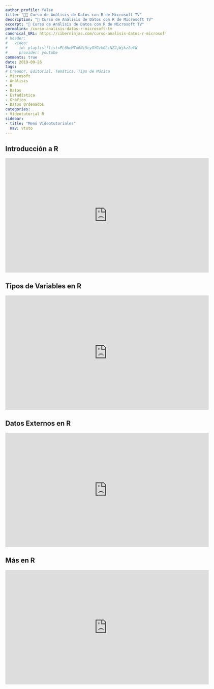 ```yaml
---
author_profile: false
title: "👨‍🏫 Curso de Análisis de Datos con R de Microsoft TV"
description: "📂 Curso de Análisis de Datos con R de Microsoft TV"
excerpt: "📂 Curso de Análisis de Datos con R de Microsoft TV"
permalink: /curso-analisis-datos-r-microsoft-tv
canonical_URL: https://ciberninjas.com/curso-analisis-datos-r-microsoft-tv
# header:
#   video:
#     id: playlist?list=PL6heMTo6Ni5cyGYGzhGLiNZJjWjkz2uYW
#     provider: youtube
comments: true
date: 2019-09-26
tags:
# Creador, Editorial, Temática, Tipo de Música
- Microsoft
- Análisis
- R
- Datos
- Estadística
- Gráfico
- Datos Ordenados
categories:
- Videotutorial R
sidebar:
- title: "Menú Videotutoriales"
  nav: vtuto
---
```


## Introducción a R

<iframe src="https://channel9.msdn.com/Series/Anaisis-de-Datos-con-R/Introduccin-a-R/player?format=html5" width="640" height="360" allowFullScreen frameBorder="0" title="Introducción a R - Microsoft Channel 9 Video"></iframe>

## Tipos de Variables en R

<iframe src="https://channel9.msdn.com/Series/Anaisis-de-Datos-con-R/Tipos-de-Variables-en-R/player?format=html5" width="640" height="360" allowFullScreen frameBorder="0" title="Tipos de Variables en R - Microsoft Channel 9 Video"></iframe>

## Datos Externos en R

<iframe src="https://channel9.msdn.com/Series/Anaisis-de-Datos-con-R/Datos-Externos-en-R/player?format=html5" width="640" height="360" allowFullScreen frameBorder="0" title="Datos Externos en R - Microsoft Channel 9 Video"></iframe>

## Más en R

<iframe src="https://channel9.msdn.com/Series/Anaisis-de-Datos-con-R/Ms-en-R/player?format=html5" width="640" height="360" allowFullScreen frameBorder="0" title="Más en R - Microsoft Channel 9 Video"></iframe>